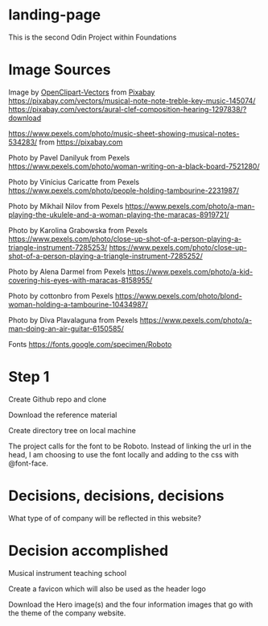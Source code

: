 # landing-page

This is the second Odin Project within Foundations

# Image Sources

Image by <a href="https://pixabay.com/users/openclipart-vectors-30363/?utm_source=link-attribution&amp;utm_medium=referral&amp;utm_campaign=image&amp;utm_content=145074">OpenClipart-Vectors</a> from <a href="https://pixabay.com/?utm_source=link-attribution&amp;utm_medium=referral&amp;utm_campaign=image&amp;utm_content=145074">Pixabay</a> https://pixabay.com/vectors/musical-note-note-treble-key-music-145074/ https://pixabay.com/vectors/aural-clef-composition-hearing-1297838/?download

https://www.pexels.com/photo/music-sheet-showing-musical-notes-534283/ from https://pixabay.com

Photo by Pavel Danilyuk from Pexels https://www.pexels.com/photo/woman-writing-on-a-black-board-7521280/

Photo by Vinícius Caricatte from Pexels https://www.pexels.com/photo/people-holding-tambourine-2231987/

Photo by Mikhail Nilov from Pexels https://www.pexels.com/photo/a-man-playing-the-ukulele-and-a-woman-playing-the-maracas-8919721/

Photo by Karolina Grabowska from Pexels https://www.pexels.com/photo/close-up-shot-of-a-person-playing-a-triangle-instrument-7285253/ https://www.pexels.com/photo/close-up-shot-of-a-person-playing-a-triangle-instrument-7285252/

Photo by Alena Darmel from Pexels https://www.pexels.com/photo/a-kid-covering-his-eyes-with-maracas-8158955/

Photo by cottonbro from Pexels https://www.pexels.com/photo/blond-woman-holding-a-tambourine-10434987/

Photo by Diva Plavalaguna from Pexels https://www.pexels.com/photo/a-man-doing-an-air-guitar-6150585/

Fonts
https://fonts.google.com/specimen/Roboto

# Step 1

Create Github repo and clone

Download the reference material

Create directory tree on local machine

The project calls for the font to be Roboto. Instead of linking
the url in the head, I am choosing to use the font locally and
adding to the css with @font-face.

# Decisions, decisions, decisions

What type of of company will be reflected in this website?

# Decision accomplished

Musical instrument teaching school

Create a favicon which will also be used as the header logo

Download the Hero image(s) and the four information images that go
with the theme of the company website.
